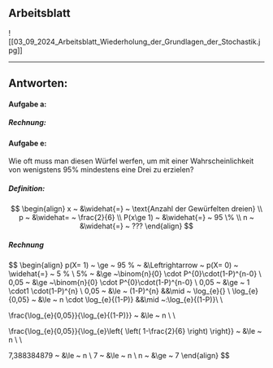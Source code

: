 ## Arbeitsblatt

![[03_09_2024_Arbeitsblatt_Wiederholung_der_Grundlagen_der_Stochastik.jpg]]

---

## Antworten:
#### Aufgabe a:
##### Rechnung:


#### Aufgabe e:
Wie oft muss man diesen Würfel werfen, um mit einer Wahrscheinlichkeit von wenigstens 95% mindestens eine Drei zu erzielen?
##### Definition:

$$
\begin{align}
x ~ &\widehat{=} ~ \text{Anzahl der Gewürfelten dreien} \\
p ~ &\widehat= ~ \frac{2}{6} \\
P(x\ge 1) ~ &\widehat{=} ~ 95 \% \\
n ~ &\widehat{=} ~ ???
\end{align}
$$

##### Rechnung

$$
\begin{align}
p(X= 1) ~ \ge ~ 95 \% ~ &\Leftrightarrow ~ p(X= 0) ~ \widehat{=} ~ 5 \% \\
5\% ~ &\ge ~\binom{n}{0} \cdot P^{0}\cdot(1-P)^{n-0} \\
0,05 ~ &\ge ~\binom{n}{0} \cdot P^{0}\cdot(1-P)^{n-0} \\
0,05 ~ &\ge ~ 1 \cdot1 \cdot(1-P)^{n} \\
0,05 ~ &\le ~ (1-P)^{n} &&\mid ~ \log_{e}\{\} \\
\log_{e}\{0,05\} ~ &\le ~ n \cdot \log_{e}\{(1-P)\} &&\mid ~:\log_{e}\{(1-P)\}\\ \\

\frac{\log_{e}\{0,05\}}{\log_{e}\{(1-P)\}} ~ &\le ~ n \\ \\

\frac{\log_{e}\{0,05\}}{\log_{e}\left\{ \left( 1-\frac{2}{6} \right) \right\}} ~ &\le ~ n \\ \\

7,388384879 ~ &\le ~ n \\
7 ~ &\le ~ n \\
n ~ &\ge ~ 7
\end{align}
$$


